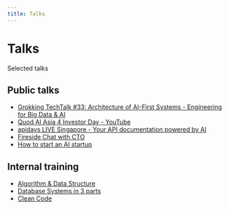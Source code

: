 ```yaml
---
title: Talks
---
```


# Talks

Selected talks

## Public talks

* [Grokking TechTalk #33: Architecture of AI-First Systems - Engineering for Big Data & AI](https://www.slideshare.net/GrokkingVN/grokking-techtalk-33-architecture-of-aifirst-systems-engineering-for-big-data-ai)
* [Quod AI Asia 4 Investor Day - YouTube](https://www.youtube.com/watch?v=OyENQzzO1sQ)
* [apidays LIVE Singapore - Your API documentation powered by AI ](https://www.slideshare.net/APIdays_official/apidays-live-singapore-your-api-documentation-powered-by-ai-by-herv-vu-roussel)
* [Fireside Chat with CTO](https://ticketbox.vn/event/fireside-chat-with-cto-63961)
* [How to start an AI startup](https://docs.google.com/presentation/d/1CpAb_PfY56bJPSXQtG31PHiAOige_IuSuegzAM_pQsk/edit#slide=id.p)

## Internal training
* [Algorithm & Data Structure](https://docs.google.com/presentation/d/1ctTsLtCn6BmJp_IRFY4cYYpZ-kA4oIhosibF0Y-JZDE/edit?usp=drive_web&ouid=103581145333418174958)
* [Database Systems in 3 parts](https://docs.google.com/presentation/d/1Ym8tB9uISEriyl6Dp-eoHQ180_RbJnglDsYY6lGvytk/edit?usp=drive_web&ouid=103581145333418174958)
* [Clean Code](https://docs.google.com/presentation/d/15HPPD2qejg2IA6qwVMT1STs6Gr8NuZNN_A3EBFhtf3o/edit#slide=id.g104869c1fb9_0_83)

<Nav />
<Footer />

